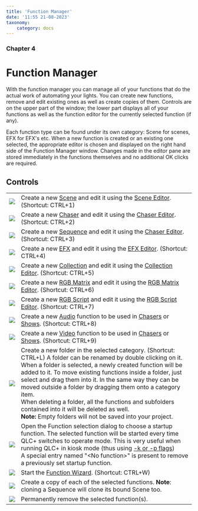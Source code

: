 ```yaml
---
title: 'Function Manager'
date: '11:55 21-08-2023'
taxonomy:
    category: docs
---
```


### Chapter 4

# Function Manager

With the function manager you can manage all of your functions that do the actual work of automating your lights. You can create new functions, remove and edit existing ones as well as create copies of them. Controls are on the upper part of the window; the lower part displays all of your functions as well as the function editor for the currently selected function (if any).

Each function type can be found under its own category: Scene for scenes, EFX for EFX's etc. When a new function is created or an existing one selected, the appropriate editor is chosen and displayed on the right hand side of the Function Manager window. Changes made in the editor pane are stored immediately in the functions themselves and no additional OK clicks are required.

Controls
--------

|     |     |
| --- | --- |
| ![](/basics/scene.png) | Create a new [Scene](/basics/glossary-and-concepts#scene) and edit it using the [Scene Editor](scene-editor). (Shortcut: CTRL+1) |
| ![](/basics/chaser.png) | Create a new [Chaser](/basics/glossary-and-concepts#chaser) and edit it using the [Chaser Editor](chaser-editor). (Shortcut: CTRL+2) |
| ![](/basics/sequence.png) | Create a new [Sequence](/basics/glossary-and-concepts#sequence) and edit it using the [Chaser Editor](chaser-editor). (Shortcut: CTRL+3) |
| ![](/basics/efx.png) | Create a new [EFX](/basics/glossary-and-concepts#efx) and edit it using the [EFX Editor](efx-editor). (Shortcut: CTRL+4) |
| ![](/basics/collection.png) | Create a new [Collection](/basics/glossary-and-concepts#collection) and edit it using the [Collection Editor](collection-editor). (Shortcut: CTRL+5) |
| ![](/basics/rgbmatrix.png) | Create a new [RGB Matrix](/basics/glossary-and-concepts#rgb-matrix) and edit it using the [RGB Matrix Editor](rgb-matrix-editor). (Shortcut: CTRL+6) |
| ![](/basics/script.png) | Create a new [RGB Script](/basics/glossary-and-concepts#rgb-script) and edit it using the [RGB Script Editor](rgb-script-api). (Shortcut: CTRL+7) |
| ![](/basics/audio.png) | Create a new [Audio](/basics/glossary-and-concepts#audio) function to be used in [Chasers](/basics/glossary-and-concepts#chaser) or [Shows](/basics/glossary-and-concepts#show). (Shortcut: CTRL+8) |
| ![](/basics/video.png) | Create a new [Video](/basics/glossary-and-concepts#video) function to be used in [Chasers](/basics/glossary-and-concepts#chaser) or [Shows](/basics/glossary-and-concepts#show). (Shortcut: CTRL+9) |
| ![](/basics/folder.png) | Create a new folder in the selected category. (Shortcut: CTRL+L) A folder can be renamed by double clicking on it.  <br>When a folder is selected, a newly created function will be added to it. To move existing functions inside a folder, just select and drag them into it. In the same way they can be moved outside a folder by dragging them onto a category item.  <br>When deleting a folder, all the functions and subfolders contained into it will be deleted as well.  <br>**Note:** Empty folders will not be saved into your project. |
| ![](/basics/autostart.png) | Open the Function selection dialog to choose a startup function. The selected function will be started every time QLC+ switches to operate mode. This is very useful when running QLC+ in kiosk mode (thus using [-k or -p flags](/advanced/command-line-parameters))  <br>A special entry named "&lt;No function&gt;" is present to remove a previously set startup function. |
| ![](/basics/wizard.png) | Start the [Function Wizard](function-wizard). (Shortcut: CTRL+W) |
| ![](/basics/editcopy.png) | Create a copy of each of the selected functions. **Note**: cloning a Sequence will clone its bound Scene too. |
| ![](/basics/editdelete.png) | Permanently remove the selected function(s). |